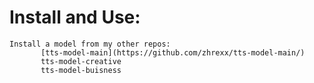 <h1>Install and Use:</h1>


    Install a model from my other repos:
           [tts-model-main](https://github.com/zhrexx/tts-model-main/)
           tts-model-creative
           tts-model-buisness


